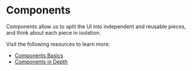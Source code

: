 # Components

Components allow us to split the UI into independent and reusable pieces, and think about each piece in isolation.

Visit the following resources to learn more:

- [Components Basics](https://vuejs.org/guide/essentials/component-basics.html)
- [Components in Depth](https://vuejs.org/guide/components/registration.html)
